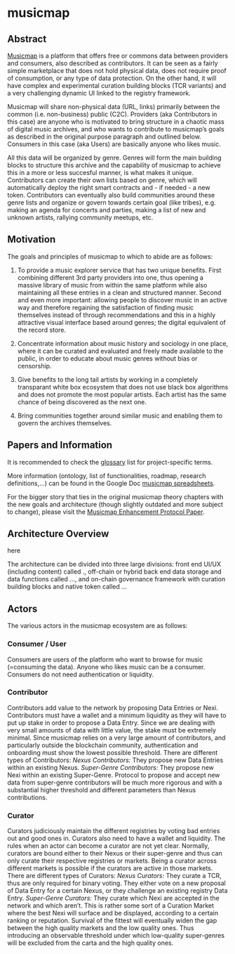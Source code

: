 # musicmap


## Abstract

[Musicmap](https://www.musicmap.info) is a platform that offers free or commons data between providers and consumers, also described as contributors. It can be seen as a fairly simple marketplace that does not hold physical data, does not require proof of consumption, or any type of data protection. On the other hand, it will have complex and experimental curation building blocks (TCR variants) and a very challenging dynamic UI linked to the registry framework.

Musicmap will share non-physical data (URL, links) primarily between the common (i.e. non-business) public (C2C). Providers (aka Contributors in this case) are anyone who is motivated to bring structure in a chaotic mass of digital music archives, and who wants to contribute to musicmap’s goals as described in the original purpose paragraph and outlined below. Consumers in this case (aka Users) are basically anyone who likes music.

All this data will be organized by genre. Genres will form the main building blocks to structure this archive and the capability of musicmap to achieve this in a more or less succesful manner, is what makes it unique. Contributors can create their own lists based on genre, which will automatically deploy the right smart contracts and - if needed - a new token. Contributors can eventually also build communities around these genre lists and organize or govern towards certain goal (like tribes), e.g. making an agenda for concerts and parties, making a list of new and unknown artists, rallying community meetups, etc.


## Motivation

The goals and principles of musicmap to which to abide are as follows:

1. To provide a music explorer service that has two unique benefits. First combining different 3rd party providers into one, thus opening a massive library of music from within the same platform while also maintaining all these entries in a clean and structured manner. Second and even more important: allowing people to discover music in an active way and therefore regaining the satisfaction of finding music themselves instead of through recommendations and this in a highly attractive visual interface based around genres; the digital equivalent of the record store.

2. Concentrate information about music history and sociology in one place, where it can be curated and evaluated and freely made available to the public, in order to educate about music genres without bias or censorship.

3. Give benefits to the long tail artists by working in a completely transparant white box ecosystem that does not use black box algorithms and does not promote the most popular artists. Each artist has the same chance of being discovered as the next one.

4. Bring communities together around similar music and enabling them to govern the archives themselves. 


## Papers and Information

It is recommended to check the [glossary](https://github.com/oceanprotocol/musicmap/wiki/1.-Quick-Musicmap-Glossary) list for project-specific terms.

More information (ontology, list of functionalities, roadmap, research definitions,...) can be found in the Google Doc [musicmap spreadsheets](https://docs.google.com/spreadsheets/d/1OYCkgvwwHP_sSMbNA7i0XvSVGFVsgFnAwF-XGv0MTuk/edit?usp=sharing). 

For the bigger story that ties in the original musicmap theory chapters with the new goals and architecture (though slightly outdated and more subject to change), please visit the [Musicmap Enhancement Protocol Paper](https://docs.google.com/document/d/1auYC-DZk3ubqx6F4XqqZi0mJJHT1-oq8v7V2Fqw8-h4/edit?usp=sharing).


## Architecture Overview

<roadmap> here

The architecture can be divided into three large divisions: front end UI/UX (including content) called ., off-chain or hybrid back end data storage and data functions called …, and on-chain governance framework with curation building blocks and native token called ...


## Actors

The various actors in the musicmap ecosystem are as follows:

### Consumer / User
Consumers are users of the platform who want to browse for music (=consuming the data). Anyone who likes music can be a consumer. Consumers do not need authentication or liquidity.

### Contributor
Contributors add value to the network by proposing Data Entries or Nexi. Contributors must have a wallet and a minimum liquidity as they will have to put up stake in order to propose a Data Entry. Since we are dealing with very small amounts of data with little value, the stake must be extremely minimal. Since musicmap relies on a very large amount of contributors, and particularly outside the blockchain community, authentication and onboarding must show the lowest possible threshold. 
There are different types of Contributors:
_Nexus Contributors:_
They propose new Data Entries within an existing Nexus.
_Super-Genre Contributors:_
They propose new Nexi within an existing Super-Genre.
Protocol to propose and accept new data from super-genre contributors will be much more rigorous and with a substantial higher threshold and different parameters than Nexus contributions.

### Curator
Curators judiciously maintain the different registries by voting bad entries out and good ones in. Curators also need to have a wallet and liquidity. The rules when an actor can become a curator are not yet clear. Normally, curators are bound either to their Nexus or their super-genre and thus can only curate their respective registries or markets. Being a curator across different markets is possible if the curators are active in those markets.
There are different types of Curators:
_Nexus Curators:_
They curate a TCR, thus are only required for binary voting. They either vote on a new proposal of Data Entry for a certain Nexus, or they challenge an existing registry Data Entry.
_Super-Genre Curators:_ 
They curate which Nexi are accepted in the network and which aren’t. This is rather some sort of a Curation Market where the best Nexi will surface and be displayed, according to a certain ranking or reputation. Survival of the fittest will eventually widen the gap between the high quality markets and the low quality ones. Thus introducing an observable threshold under which low-quality super-genres will be excluded from the carta and the high quality ones.
